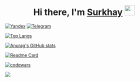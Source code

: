 <h1 align="center">Hi there, I'm <a href="" target="_blank">Surkhay</a> 
<img src="https://github.com/blackcater/blackcater/raw/main/images/Hi.gif" height="32"/></h1>


[![Yandex](https://img.shields.io/badge/-surkhaygg@ya.ru-F9DB60?style=flat-square&logo=Yandex&logoColor=FF3333)](mailto:surkhaygg@ya.ru) [![Telegram](https://img.shields.io/badge/Telegram-blue?style=flat-square&logo=Telegram)](https://t.me/yahkruS)

<!---Для компактной версии-->
[![Top Langs](https://github-readme-stats.vercel.app/api/top-langs/?username=surkhay911&layout=compact)](https://github.com/surkhay911/github-readme-stats)


[![Anurag's GitHub stats](https://github-readme-stats.vercel.app/api?username=surkhay911)](https://github.com/surkhay911/github-readme-stats)

[![Readme Card](https://github-readme-stats.vercel.app/api/pin/?username=surkhay911&repo=tracker)](https://github.com/surkhay911/tracker)

[![codewars](https://www.codewars.com/users/surkhay/badges/large)](https://www.codewars.com/users/surkhay) 

![](https://komarev.com/ghpvc/?username=your-github-surkhay911)

